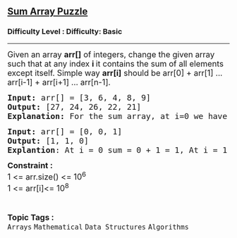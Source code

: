 <h2><a href="https://www.geeksforgeeks.org/problems/sum-array-puzzle/1?page=1&difficulty=Basic,Easy&status=unsolved&sortBy=difficulty">Sum Array Puzzle</a></h2><h3>Difficulty Level : Difficulty: Basic</h3><hr><div class="problems_problem_content__Xm_eO"><p><span style="font-size: 18px;">Given an array <strong>arr[]</strong> of integers, change the given array such that at any index <strong>i </strong>it contains the sum of all elements except itself. Simple way <strong>arr[i]</strong> should be arr[0] + arr[1] ... arr[i-1] + arr[i+1] ... arr[n-1].</span></p>
<pre><span style="font-size: 18px;"><strong><span style="font-size: 18px;">Input:</span> </strong>arr[] =<strong> </strong>[</span><span style="font-size: 18px;">3, 6, 4, 8, 9]</span>
<span style="font-size: 18px;"><strong>Output:</strong> [27, 24, 26, 22, 21]</span>
<span style="font-size: 18px;"><strong>Explanation:</strong> For the sum array, at i=0 we have 6+4+8+9. At i=1, 3+4+8+9. At i=2, we have 3+6+8+9. At i=3, we have 3+6+4+9. At i = 4, we have 3+6+4+8. So S is 27 24 26 22 21.</span></pre>
<pre><span style="font-size: 18px;"><strong><span style="font-size: 18px;">Input:</span></strong> arr[] =<strong> </strong>[</span><span style="font-size: 18px;">0, 0, 1]</span>
<span style="font-size: 18px;"><strong>Output:</strong> [1,</span><span style="font-size: 18px;"> 1, 0]<br><strong>Explantion</strong>: At i = 0 sum = 0 + 1 = 1, At i = 1 sum = 0 + 1 = 1, At i = 2 sum = 0 + 0 = 0. </span></pre>
<p><span style="font-size: 18px;"><strong>Constraint :</strong></span><span style="font-size: 18px;"><br>1 &lt;= arr.size() &lt;= 10<sup>6</sup><br>1 &lt;= arr[i]&lt;= 10<sup>8</sup></span></p></div><br><p><span style=font-size:18px><strong>Topic Tags : </strong><br><code>Arrays</code>&nbsp;<code>Mathematical</code>&nbsp;<code>Data Structures</code>&nbsp;<code>Algorithms</code>&nbsp;